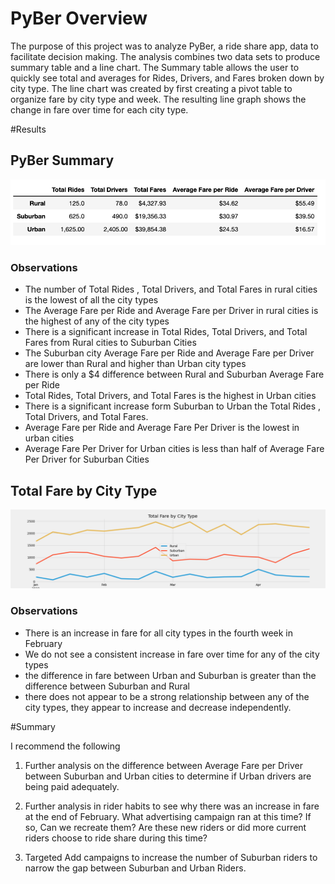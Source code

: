 # PyBer Overview

The purpose of this project was to analyze PyBer, a ride share app, data to facilitate decision making. The analysis combines two data sets to produce summary table and a line chart. The Summary table allows the user to quickly see total and averages for Rides, Drivers, and Fares broken down by city type. The line chart was created by first creating a pivot table to organize fare by city type and week. The resulting line graph shows the change in fare over time for each city type. 

#Results

## PyBer Summary 
![PyBer Summary](analysis/pyber_summary_table.png)

### Observations
* The number of Total Rides , Total Drivers, and Total Fares in rural cities is the lowest of all the city types
* The Average Fare per Ride and Average Fare per Driver in rural cities is the highest of any of the city types
* There is a significant increase in Total Rides, Total Drivers, and Total Fares from Rural cities to Suburban Cities
* The Suburban city Average Fare per Ride and Average Fare per Driver are lower than Rural and higher than Urban city types
* There is only a $4 difference between Rural and Suburban Average Fare per Ride
* Total Rides, Total Drivers, and Total Fares is the highest in Urban cities 
* There is a significant increase form Suburban to Urban the Total Rides , Total Drivers, and Total Fares. 
* Average Fare per Ride and Average Fare Per Driver is the lowest in urban cities
* Average Fare Per Driver for Urban cities is less than half of Average Fare Per Driver for Suburban Cities
## Total Fare by City Type 
![ PyBer Summary](analysis/PyBer_fare_summary.png)

### Observations
* There is an increase in fare for all city types in the fourth week in February 
* We do not see a consistent increase in fare over time for any of the city types
* the difference in fare between Urban and Suburban is greater than the difference between Suburban and Rural 
* there does not appear to be a strong relationship between any of the city types, they appear to increase and decrease independently. 

#Summary 

I recommend the following
1. Further analysis on the difference between Average Fare per Driver between Suburban and Urban cities to determine if Urban drivers are being paid adequately. 

2. Further analysis in rider habits to see why there was an increase in fare at the end of February. What advertising campaign ran at this time? If so, Can we recreate them? Are these new riders or did more current riders choose to ride share during this time? 

3. Targeted Add campaigns to increase the number of Suburban riders to narrow the gap between Suburban and Urban Riders. 
